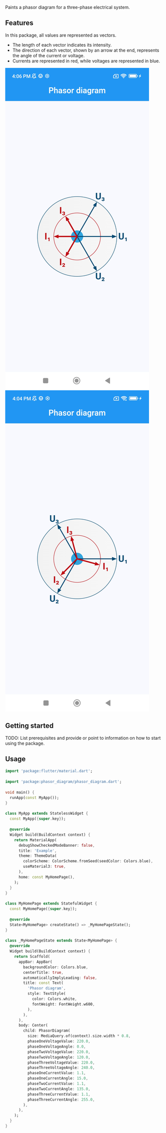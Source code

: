 Paints a phasor diagram for a three-phase electrical system.

## Features
In this package, all values are represented as vectors.
* The length of each vector indicates its intensity.
* The direction of each vector, shown by an arrow at the end, represents the angle of the current or voltage.
* Currents are represented in red, while voltages are represented in blue.

![Phasor diagram example 1](https://github.com/Arsenije95/phasor_diagram/blob/5ff5697dad4c6968a245d9a59c98cc070c248eb1/assets/example_1.jpg)
![Phasor diagram example 1](https://github.com/Arsenije95/phasor_diagram/blob/5ff5697dad4c6968a245d9a59c98cc070c248eb1/assets/example_2.jpg)

## Getting started

TODO: List prerequisites and provide or point to information on how to
start using the package.

## Usage

```dart
import 'package:flutter/material.dart';

import 'package:phasor_diagram/phasor_diagram.dart';

void main() {
  runApp(const MyApp());
}

class MyApp extends StatelessWidget {
  const MyApp({super.key});

  @override
  Widget build(BuildContext context) {
    return MaterialApp(
      debugShowCheckedModeBanner: false,
      title: 'Example',
      theme: ThemeData(
        colorScheme: ColorScheme.fromSeed(seedColor: Colors.blue),
        useMaterial3: true,
      ),
      home: const MyHomePage(),
    );
  }
}

class MyHomePage extends StatefulWidget {
  const MyHomePage({super.key});

  @override
  State<MyHomePage> createState() => _MyHomePageState();
}

class _MyHomePageState extends State<MyHomePage> {
  @override
  Widget build(BuildContext context) {
    return Scaffold(
      appBar: AppBar(
        backgroundColor: Colors.blue,
        centerTitle: true,
        automaticallyImplyLeading: false,
        title: const Text(
          'Phasor diagram',
          style: TextStyle(
            color: Colors.white,
            fontWeight: FontWeight.w600,
          ),
        ),
      ),
      body: Center(
        child: PhasorDiagram(
          size: MediaQuery.of(context).size.width * 0.8,
          phaseOneVoltageValue: 220.0,
          phaseOneVoltageAngle: 0.0,
          phaseTwoVoltageValue: 220.0,
          phaseTwoVoltageAngle: 120.0,
          phaseThreeVoltageValue: 220.0,
          phaseThreeVoltageAngle: 240.0,
          phaseOneCurrentValue: 1.1,
          phaseOneCurrentAngle: 15.0,
          phaseTwoCurrentValue: 1.1,
          phaseTwoCurrentAngle: 135.0,
          phaseThreeCurrentValue: 1.1,
          phaseThreeCurrentAngle: 255.0,
        ),
      ),
    );
  }
}

```
